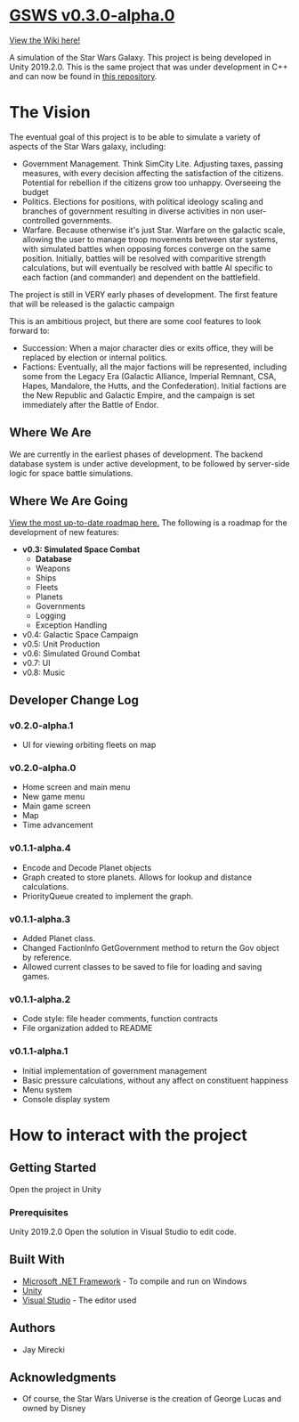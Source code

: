 # [GSWS v0.3.0-alpha.0](https://github.com/outoforbitdev/gsws/tree/0.3-alpha)
[View the Wiki here!](https://github.com/outoforbitdev/gsws/wiki)

A simulation of the Star Wars Galaxy. This project is being developed in Unity 2019.2.0. This is the same project that was under development in C++ and can now be found in [this repository](https://github.com/jaymirecki/gsws-deprecated).

# The Vision
The eventual goal of this project is to be able to simulate a variety of aspects of the Star Wars galaxy, including:

* Government Management. Think SimCity Lite. Adjusting taxes, passing measures, with every decision affecting the satisfaction of the citizens. Potential for rebellion if the citizens grow too unhappy. Overseeing the budget
* Politics. Elections for positions, with political ideology scaling and branches of government resulting in diverse activities in non user-controlled governments.
* Warfare. Because otherwise it's just Star. Warfare on the galactic scale, allowing the user to manage troop movements between star systems, with simulated battles when opposing forces converge on the same position. Initially, battles will be resolved with comparitive strength calculations, but will eventually be resolved with battle AI specific to each faction (and commander) and dependent on the battlefield.

The project is still in VERY early phases of development. The first feature that will be released is the galactic campaign

This is an ambitious project, but there are some cool features to look forward to:

* Succession: When a major character dies or exits office, they will be replaced by election or internal politics.
* Factions: Eventually, all the major factions will be represented, including some from the Legacy Era (Galactic Alliance, Imperial Remnant, CSA, Hapes, Mandalore, the Hutts, and the Confederation). Initial factions are the New Republic and Galactic Empire, and the campaign is set immediately after the Battle of Endor.

## Where We Are
We are currently in the earliest phases of development. The backend database system is under active development, to be followed by server-side logic for space battle simulations.

## Where We Are Going
[View the most up-to-date roadmap here.](https://github.com/outoforbitdev/gsws/wiki/Road-Map)
The following is a roadmap for the development of new features:

* <b>v0.3: Simulated Space Combat</b>
   * <b>Database</b>
   * Weapons
   * Ships
   * Fleets
   * Planets
   * Governments
   * Logging
   * Exception Handling
 * v0.4: Galactic Space Campaign
 * v0.5: Unit Production
 * v0.6: Simulated Ground Combat
 * v0.7: UI
 * v0.8: Music

## Developer Change Log
### v0.2.0-alpha.1
* UI for viewing orbiting fleets on map
### v0.2.0-alpha.0
* Home screen and main menu
* New game menu
* Main game screen
* Map
* Time advancement
### v0.1.1-alpha.4
* Encode and Decode Planet objects
* Graph created to store planets. Allows for lookup and distance calculations.
* PriorityQueue created to implement the graph.
### v0.1.1-alpha.3
* Added Planet class.
* Changed FactionInfo GetGovernment method to return the Gov object by reference.
* Allowed current classes to be saved to file for loading and saving games.
### v0.1.1-alpha.2
* Code style: file header comments, function contracts
* File organization added to README
### v0.1.1-alpha.1
* Initial implementation of government management
* Basic pressure calculations, without any affect on constituent happiness
* Menu system
* Console display system

# How to interact with the project
## Getting Started

Open the project in Unity

### Prerequisites

Unity 2019.2.0
Open the solution in Visual Studio to edit code.

## Built With

* [Microsoft .NET Framework](https://dotnet.microsoft.com/download/dotnet-framework-runtime/net472) - To compile and run on Windows
* [Unity](https://unity3d.com/get-unity/download)
* [Visual Studio](https://visualstudio.microsoft.com/) - The editor used

## Authors

* Jay Mirecki

## Acknowledgments

* Of course, the Star Wars Universe is the creation of George Lucas and owned by Disney
